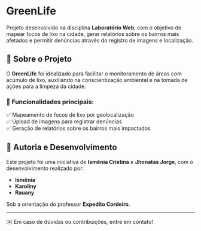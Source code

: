 # GreenLife  

Projeto desenvolvido na disciplina **Laboratório Web**, com o objetivo de mapear focos de lixo na cidade, gerar relatórios sobre os bairros mais afetados e permitir denúncias através do registro de imagens e localização.  

## 📌 Sobre o Projeto  

O **GreenLife** foi idealizado para facilitar o monitoramento de áreas com acúmulo de lixo, auxiliando na conscientização ambiental e na tomada de ações para a limpeza da cidade.  

### 🔹 Funcionalidades principais:  
✅ Mapeamento de focos de lixo por geolocalização  
✅ Upload de imagens para registrar denúncias  
✅ Geração de relatórios sobre os bairros mais impactados  

## 👥 Autoria e Desenvolvimento  

Este projeto foi uma iniciativa de **Ismênia Cristina** e **Jhonatas Jorge**, com o desenvolvimento realizado por:  
- **Ismênia**  
- **Karoliny**
- **Rauany**  

Sob a orientação do professor **Expedito Cordeiro**.  


---

✉️ Em caso de dúvidas ou contribuições, entre em contato!  
